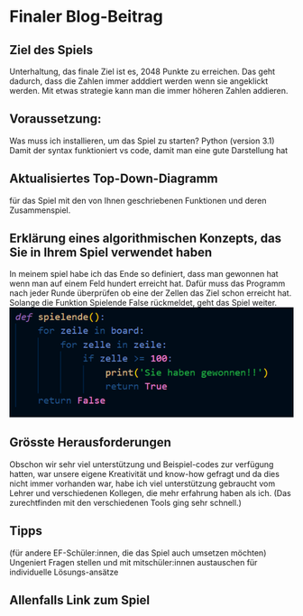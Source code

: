# Finaler Blog-Beitrag #

## Ziel des Spiels

Unterhaltung, das finale Ziel ist es, 2048 Punkte zu erreichen. 
Das geht dadurch, dass die Zahlen immer adddiert werden wenn sie angeklickt werden. 
Mit etwas strategie kann man die immer höheren Zahlen addieren. 

## Voraussetzung: 
Was muss ich installieren, um das Spiel zu starten?
Python (version 3.1) Damit der syntax funktioniert
vs code, damit man eine gute Darstellung hat
## Aktualisiertes Top-Down-Diagramm
 für das Spiel mit den von Ihnen geschriebenen Funktionen und deren Zusammenspiel.

## Erklärung eines algorithmischen Konzepts, das Sie in Ihrem Spiel verwendet haben
In meinem spiel habe ich das Ende so definiert, dass man gewonnen hat wenn man auf einem Feld hundert erreicht hat. Dafür muss das Programm nach jeder Runde überprüfen ob eine der Zellen das Ziel schon erreicht hat. Solange die Funktion Spielende False rückmeldet, geht das Spiel weiter.
![](Spielende.PNG)

## Grösste Herausforderungen
Obschon wir sehr viel unterstützung und Beispiel-codes zur verfügung hatten, war unsere eigene Kreativität und know-how gefragt und da dies nicht immer vorhanden war, habe ich viel unterstützung gebraucht vom Lehrer und verschiedenen Kollegen, die mehr erfahrung haben als ich.
(Das zurechtfinden mit den verschiedenen Tools ging sehr schnell.)
## Tipps 
(für andere EF-Schüler:innen, die das Spiel auch umsetzen möchten)
Ungeniert Fragen stellen und mit mitschüler:innen austauschen für individuelle Lösungs-ansätze
## Allenfalls Link zum Spiel